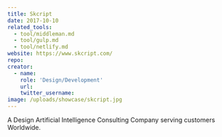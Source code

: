```yaml
---
title: Skcript
date: 2017-10-10
related_tools:
  - tool/middleman.md
  - tool/gulp.md
  - tool/netlify.md
website: https://www.skcript.com/
repo:
creator:
  - name:
    role: 'Design/Development'
    url:
    twitter_username:
image: /uploads/showcase/skcript.jpg
---
```


A Design Artificial Intelligence Consulting Company serving customers Worldwide.
